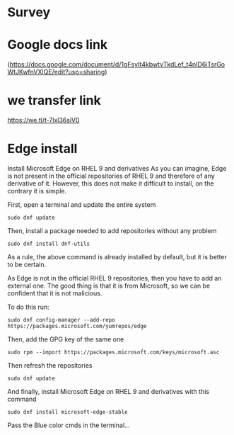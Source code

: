 # Survey


# Google docs link 
(https://docs.google.com/document/d/1gFsyIt4kbwtvTkdLef_t4nID6iTsrGoWtJKwfnVXlQE/edit?usp=sharing)

# we transfer link

https://we.tl/t-7lxl36siV0

# Edge install

Install Microsoft Edge on RHEL 9 and derivatives
As you can imagine, Edge is not present in the official repositories of RHEL 9 and therefore of any derivative of it. However, this does not make it difficult to install, on the contrary it is simple.

First, open a terminal and update the entire system
```
sudo dnf update
```
Then, install a package needed to add repositories without any problem
```
sudo dnf install dnf-utils
```
As a rule, the above command is already installed by default, but it is better to be certain.

As Edge is not in the official RHEL 9 repositories, then you have to add an external one. The good thing is that it is from Microsoft, so we can be confident that it is not malicious.

To do this run:
```
sudo dnf config-manager --add-repo https://packages.microsoft.com/yumrepos/edge
```
Then, add the GPG key of the same one
```
sudo rpm --import https://packages.microsoft.com/keys/microsoft.asc
```
Then refresh the repositories
```
sudo dnf update
```
And finally, install Microsoft Edge on RHEL 9 and derivatives with this command
```
sudo dnf install microsoft-edge-stable
```
Pass the Blue color cmds in the terminal... 
